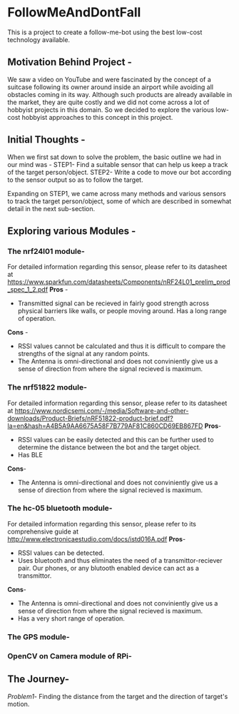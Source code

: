 # FollowMeAndDontFall
This is a project to create a follow-me-bot using the best low-cost technology available. 

## Motivation Behind Project - 
We saw a video on YouTube and were fascinated by the concept of a suitcase following its owner around inside an airport while avoiding all obstacles coming in its way. Although such products are already available in the market, they are quite costly and we did not come across a lot of hobbyist projects in this domain. So we decided to explore the various low-cost hobbyist approaches to this concept in this project. 

## Initial Thoughts - 
When we first sat down to solve the problem, the basic outline we had in our mind was -
STEP1- Find a suitable sensor that can help us keep a track of the target person/object.
STEP2- Write a code to move our bot according to the sensor output so as to follow the target.

Expanding on STEP1, we came across many methods and various sensors to track the target person/object, some of which are described in somewhat detail in the next sub-section. 


## Exploring various Modules -  
### The nrf24l01 module- 
 For detailed information regarding this sensor, please refer to its datasheet at          https://www.sparkfun.com/datasheets/Components/nRF24L01_prelim_prod_spec_1_2.pdf 
 **Pros** -
 * Transmitted signal can be recieved in fairly good strength across physical barriers like walls, or people moving around. Has a long      range of operation.
 
 **Cons** -
 * RSSI values cannot be calculated and thus it is difficult to compare the strengths of the signal at any random points.
 * The Antenna is omni-directional and does not conviniently give us a sense of direction from where the signal recieved is maximum. 
 
### The nrf51822 module-
  For detailed information regarding this sensor, please refer to its datasheet at 
  https://www.nordicsemi.com/-/media/Software-and-other-downloads/Product-Briefs/nRF51822-product-brief.pdf?la=en&hash=A4B5A9AA6675A58F7B779AF81C860CD69EB867FD
  **Pros**-
  * RSSI values can be easily detected and this can be further used to determine the distance between the bot and the target object.
  * Has BLE
  
  **Cons**-
  * The Antenna is omni-directional and does not conviniently give us a sense of direction from where the signal recieved is maximum.
  
### The hc-05 bluetooth module- 
  For detailed information regarding this sensor, please refer to its comprehensive guide at
  http://www.electronicaestudio.com/docs/istd016A.pdf
  **Pros**-
  * RSSI values can be detected. 
  * Uses bluetooth and thus eliminates the need of a transmittor-reciever pair. Our phones, or any blutooth enabled device can act as a     transmittor. 
  
  **Cons**-
  * The Antenna is omni-directional and does not conviniently give us a sense of direction from where the signal recieved is maximum.
  * Has a very short range of operation. 
  
### The GPS module- 

### OpenCV on Camera module of RPi-

## The Journey-
  *Problem1*- Finding the distance from the target and the direction of target's motion.

 
 
 


